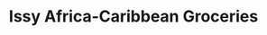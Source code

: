 ---
title: "Issy Africa-Caribbean Groceries"
url: /grimsby/issy-africa-caribbean-groceries/
shop: Gemüse & Obst
---
